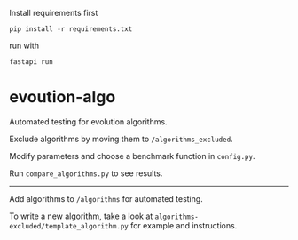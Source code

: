 Install requirements first

`pip install -r requirements.txt`

run with

`fastapi run`

# evoution-algo

Automated testing for evolution algorithms.

Exclude algorithms by moving them to `/algorithms_excluded`.

Modify parameters and choose a benchmark function in `config.py`.

Run `compare_algorithms.py` to see results.

---

Add algorithms to `/algorithms` for automated testing.

To write a new algorithm, take a look at `algorithms-excluded/template_algorithm.py` for example and instructions.
